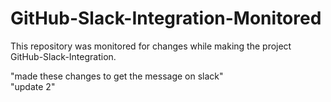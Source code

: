 # GitHub-Slack-Integration-Monitored
This repository was monitored for changes while making the project GitHub-Slack-Integration.

"made these changes to get the message on slack"   
"update 2"
